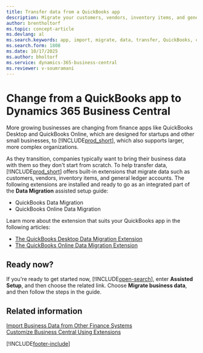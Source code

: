 ```yaml
---
title: Transfer data from a QuickBooks app
description: Migrate your customers, vendors, inventory items, and general ledger accounts from QuickBooks Desktop or Online to Dynamics 365 Business Central.
author: brentholtorf
ms.topic: concept-article
ms.devlang: al
ms.search.keywords: app, import, migrate, data, transfer, QuickBooks, customize
ms.search.form: 1808 
ms.date: 10/17/2025
ms.author: bholtorf
ms.service: dynamics-365-business-central
ms.reviewer: v-soumramani
---
```


# Change from a QuickBooks app to Dynamics 365 Business Central

More growing businesses are changing from finance apps like QuickBooks Desktop and QuickBooks Online, which are designed for startups and other small businesses, to [!INCLUDE[prod_short](includes/prod_short.md)], which also supports larger, more complex organizations. 

As they transition, companies typically want to bring their business data with them so they don't start from scratch. To help transfer data, [!INCLUDE[prod_short](includes/prod_short.md)] offers built-in extensions that migrate data such as customers, vendors, inventory items, and general ledger accounts. The following extensions are installed and ready to go as an integrated part of the **Data Migration** assisted setup guide:

* QuickBooks Data Migration 
* QuickBooks Online Data Migration

Learn more about the extension that suits your QuickBooks app in the following articles:

* [The QuickBooks Desktop Data Migration Extension](ui-extensions-quickbooks-data-migration.md)
* [The QuickBooks Online Data Migration Extension](ui-extensions-quickbooks-online-data-migration.md)

## Ready now?

If you're ready to get started now, [!INCLUDE[open-search](includes/open-search-lowercase.md)], enter **Assisted Setup**, and then choose the related link. Choose **Migrate business data**, and then follow the steps in the guide.

## Related information

[Import Business Data from Other Finance Systems](across-import-data-configuration-packages.md)  
[Customize Business Central Using Extensions](ui-extensions.md)  

[!INCLUDE[footer-include](includes/footer-banner.md)]
